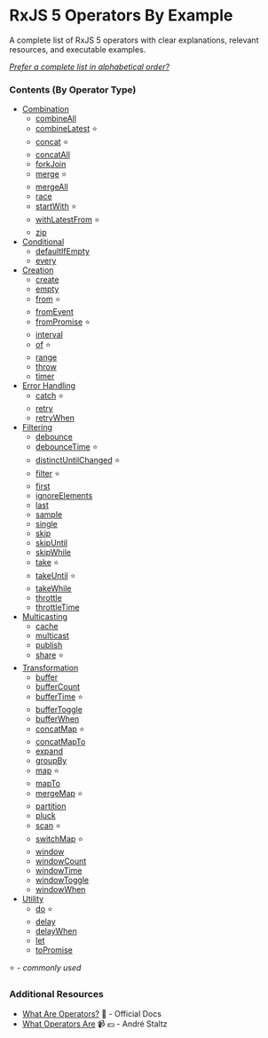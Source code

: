 # RxJS 5 Operators By Example

A complete list of RxJS 5 operators with clear explanations, relevant resources, and executable examples.

*[Prefer a complete list in alphabetical order?](/complete.md)*

### Contents (By Operator Type)
* [Combination](combination/README.md)
    * [combineAll](combination/combineall.md)
    * [combineLatest](combination/combinelatest.md) :star:
    * [concat](combination/concat.md) :star:
    * [concatAll](combination/concatall.md)
    * [forkJoin](combination/forkjoin.md)
    * [merge](combination/merge.md) :star:
    * [mergeAll](combination/mergeall.md)
    * [race](combination/race.md)
    * [startWith](combination/startwith.md) :star:
    * [withLatestFrom](combination/withlatestfrom.md) :star:
    * [zip](combination/zip.md)
* [Conditional](conditional/README.md)
    * [defaultIfEmpty](conditional/defaultifempty.md)
    * [every](conditional/every.md)
* [Creation](creation/README.md)
    * [create](creation/create.md)
    * [empty](creation/empty.md)
    * [from](creation/from.md) :star:
    * [fromEvent](creation/fromevent.md)
    * [fromPromise](creation/frompromise.md) :star:
    * [interval](creation/interval.md)
    * [of](creation/of.md) :star:
    * [range](creation/range.md)
    * [throw](creation/throw.md)
    * [timer](creation/timer.md)
* [Error Handling](error_handling/README.md)
    * [catch](error_handling/catch.md) :star:
    * [retry](error_handling/retry.md)
    * [retryWhen](error_handling/retrywhen.md)
* [Filtering](filtering/README.md)
    * [debounce](filtering/debounce.md)
    * [debounceTime](filtering/debouncetime.md) :star:
    * [distinctUntilChanged](filtering/distinctuntilchanged.md) :star:
    * [filter](filtering/filter.md) :star:
    * [first](filtering/first.md)
    * [ignoreElements](filtering/ignoreelements.md)
    * [last](filtering/last.md)
    * [sample](filtering/sample.md)
    * [single](filtering/single.md)
    * [skip](filtering/skip.md)
    * [skipUntil](filtering/skipuntil.md)
    * [skipWhile](filtering/skipwhile.md)
    * [take](filtering/take.md) :star:
    * [takeUntil](filtering/takeuntil.md) :star:
    * [takeWhile](filtering/takewhile.md)
    * [throttle](filtering/throttle.md)
    * [throttleTime](filtering/throttletime.md)
* [Multicasting](multicasting/README.md)
    * [cache](multicasting/cache.md)
    * [multicast](multicasting/multicast.md)
    * [publish](multicasting/publish.md)
    * [share](multicasting/share.md) :star:
* [Transformation](transformation/README.md)
    * [buffer](transformation/buffer.md)
    * [bufferCount](transformation/buffercount.md)
    * [bufferTime](transformation/buffertime.md) :star:
    * [bufferToggle](transformation/buffertoggle.md)
    * [bufferWhen](transformation/bufferwhen.md)
    * [concatMap](transformation/concatmap.md) :star:
    * [concatMapTo](transformation/concatmapto.md)
    * [expand](transformation/expand.md)
    * [groupBy](transformation/groupby.md)
    * [map](transformation/map.md) :star:
    * [mapTo](transformation/mapto.md)
    * [mergeMap](transformation/mergemap.md) :star:
    * [partition](transformation/partition.md)
    * [pluck](transformation/pluck.md)
    * [scan](transformation/scan.md) :star:
    * [switchMap](transformation/switchmap.md) :star:
    * [window](transformation/window.md)
    * [windowCount](transformation/windowcount.md)
    * [windowTime](transformation/windowtime.md)
    * [windowToggle](transformation/windowtoggle.md)
    * [windowWhen](transformation/windowwhen.md)
* [Utility](utility/README.md)
    * [do](utility/do.md) :star:
    * [delay](utility/delay.md)
    * [delayWhen](utility/delaywhen.md)
    * [let](utility/let.md)
    * [toPromise](utility/topromise.md)

:star: - *commonly used*

### Additional Resources
* [What Are Operators?](http://reactivex.io/rxjs/manual/overview.html#operators) :newspaper: - Official Docs
* [What Operators Are](https://egghead.io/lessons/rxjs-what-rxjs-operators-are) :video_camera: :dollar: - André Staltz
